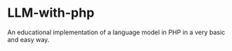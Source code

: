 # LLM-with-php
An educational implementation of a language model in PHP in a very basic and easy way.
